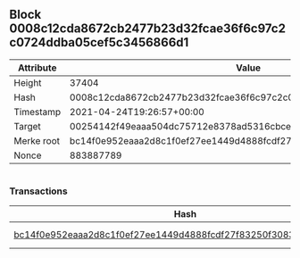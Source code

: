## Block 0008c12cda8672cb2477b23d32fcae36f6c97c2c0724ddba05cef5c3456866d1

Attribute | Value
--- | ---
Height | 37404
Hash | 0008c12cda8672cb2477b23d32fcae36f6c97c2c0724ddba05cef5c3456866d1
Timestamp | 2021-04-24T19:26:57+00:00
Target | 00254142f49eaaa504dc75712e8378ad5316cbcead634704b3734b6271167cc4
Merke root | bc14f0e952eaaa2d8c1f0ef27ee1449d4888fcdf27f83250f30836b3de8481b5
Nonce | 883887789

```

```

### Transactions

Hash | Amount
--- | ---
[bc14f0e952eaaa2d8c1f0ef27ee1449d4888fcdf27f83250f30836b3de8481b5](bc14f0e952eaaa2d8c1f0ef27ee1449d4888fcdf27f83250f30836b3de8481b5.md) | 10.00000000 SKEPTI 

